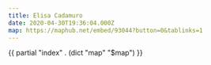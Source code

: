 ```yaml
---
title: Elisa Cadamuro
date: 2020-04-30T19:36:04.000Z
map: https://maphub.net/embed/93044?button=0&tablinks=1
---
```


{{ partial "index" . (dict "map" "$map") }}